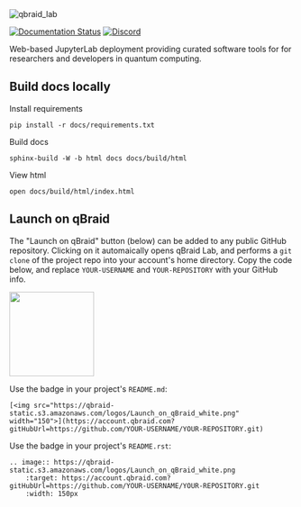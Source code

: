 <img width="full" alt="qbraid_lab" src="https://github.com/qBraid/qBraid-Lab/assets/46977852/aaad15e1-9b65-4046-bda5-cc98c34ea922">

[![Documentation Status](https://readthedocs.com/projects/qbraid-qbraid-lab/badge/?version=latest&token=68a6d1a5bc7dd2aa7d0c303cad1566bb9c6e9ef559ed967b47ed7f8ede241296)](https://docs.qbraid.com/projects/lab/en/latest/?badge=latest)
[![Discord](https://img.shields.io/discord/771898982564626445.svg?color=pink)](https://discord.gg/TPBU2sa8Et)

Web-based JupyterLab deployment providing curated software tools for for researchers and developers in quantum computing.

## Build docs locally

Install requirements

```shell
pip install -r docs/requirements.txt
```

Build docs

```shell
sphinx-build -W -b html docs docs/build/html
```

View html

```
open docs/build/html/index.html
```

## Launch on qBraid

The "Launch on qBraid" button (below) can be added to any public GitHub
repository. Clicking on it automaically opens qBraid Lab, and performs a
`git clone` of the project repo into your account's home directory. Copy the
code below, and replace `YOUR-USERNAME` and `YOUR-REPOSITORY` with your GitHub
info.

[<img src="https://qbraid-static.s3.amazonaws.com/logos/Launch_on_qBraid_white.png" width="150">](https://account.qbraid.com?gitHubUrl=https://github.com/qBraid/qBraid.git)

Use the badge in your project's `README.md`:

```
[<img src="https://qbraid-static.s3.amazonaws.com/logos/Launch_on_qBraid_white.png" width="150">](https://account.qbraid.com?gitHubUrl=https://github.com/YOUR-USERNAME/YOUR-REPOSITORY.git)
```

Use the badge in your project's `README.rst`:

```
.. image:: https://qbraid-static.s3.amazonaws.com/logos/Launch_on_qBraid_white.png
    :target: https://account.qbraid.com?gitHubUrl=https://github.com/YOUR-USERNAME/YOUR-REPOSITORY.git
    :width: 150px
```
